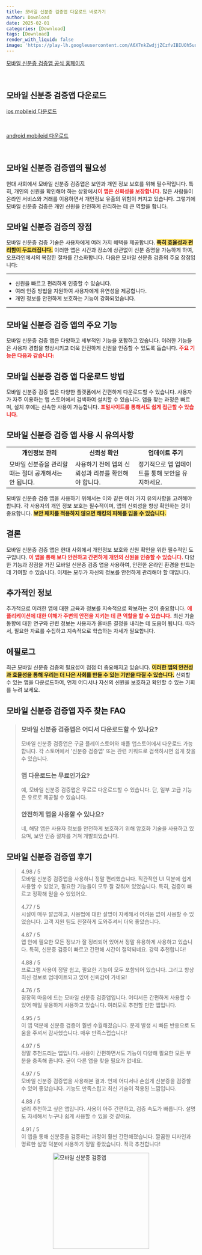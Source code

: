 ```yaml
---
title: 모바일 신분증 검증앱 다운로드 바로가기
author: Download
date: 2025-02-01
categories: [Download]
tags: [Download]
render_with_liquid: false
image: 'https://play-lh.googleusercontent.com/A6X7nkZwdjjZCzfvIBIUOh5uqzjctAbkL5qIzRSXQ4fG1uP-PibY22uyUFQ8xs3_Ig=s256-rw'
---
```

<p><a class='click-button' title='모바일 신분증 검증앱' href='https://www.mobileid.go.kr/mip/hps/svcIntrcn/svcIntrcnIdnty.do' rel='nofollow'>모바일 신분증 검증앱 공식 홈페이지</a></p><br>
<h2 id='모바일 신분증 검증앱_다운로드'>모바일 신분증 검증앱 다운로드</h2>
<p><a class="click-button ios" title="mobileid 다운로드" href="https://apps.apple.com/kr/app/%EB%AA%A8%EB%B0%94%EC%9D%BC-%EC%8B%A0%EB%B6%84%EC%A6%9D-%EA%B2%80%EC%A6%9D%EC%95%B1/id1600615242" rel="nofollow">ios mobileid 다운로드</a></p><br>
<p><a class="click-button android" title="mobileid 다운로드" href="https://play.google.comhttps://play.google.com/store/apps/details?id=kr.go.verify.mobileid" rel="nofollow">android mobileid 다운로드</a></p><br>


<h2 id='모바일 신분증 검증앱의 필요성'>모바일 신분증 검증앱의 필요성</h2>

<p>현대 사회에서 모바일 신분증 검증앱은 보안과 개인 정보 보호를 위해 필수적입니다. 특히, 개인의 신원을 확인해야 하는 상황에서<strong><span style="color: #ee2323;">이 앱은 신뢰성을 보장합니다.</span></strong> 많은 사람들이 온라인 서비스와 거래를 이용하면서 개인정보 유출의 위험이 커지고 있습니다. 그렇기에 모바일 신분증 검증은 개인 신원을 안전하게 관리하는 데 큰 역할을 합니다.</p>

<h2 id='모바일 신분증 검증의 장점'>모바일 신분증 검증의 장점</h2>

<p>모바일 신분증 검증 기술은 사용자에게 여러 가지 혜택을 제공합니다. <strong><span style="background-color: #ffe066;">특히 효율성과 편리함이 두드러집니다.</span></strong> 이러한 앱은 시간과 장소에 상관없이 신분 증명을 가능하게 하여, 오프라인에서의 복잡한 절차를 간소화합니다. 다음은 모바일 신분증 검증의 주요 장점입니다:</p>

<hr />

<ul>
    <li>신원을 빠르고 편리하게 인증할 수 있습니다.</li>
    <li>여러 인증 방법을 지원하여 사용자에게 유연성을 제공합니다.</li>
    <li>개인 정보를 안전하게 보호하는 기능이 강화되었습니다.</li>
</ul>

<hr />

<h2 id='모바일 신분증 검증 앱의 주요 기능'>모바일 신분증 검증 앱의 주요 기능</h2>

<p>모바일 신분증 검증 앱은 다양하고 세부적인 기능을 포함하고 있습니다. 이러한 기능들은 사용자 경험을 향상시키고 더욱 안전하게 신원을 인증할 수 있도록 돕습니다. <strong><span style="color: #ee2323;">주요 기능은 다음과 같습니다:</span></strong></p>

<h2 id='모바일 신분증 검증 앱 다운로드 방법'>모바일 신분증 검증 앱 다운로드 방법</h2>

<p>모바일 신분증 검증 앱은 다양한 플랫폼에서 간편하게 다운로드할 수 있습니다. 사용자가 자주 이용하는 앱 스토어에서 검색하여 설치할 수 있습니다. 앱을 찾는 과정은 빠르며, 설치 후에는 신속한 사용이 가능합니다. <strong><span style="color: #ee2323;">포털사이트를 통해서도 쉽게 접근할 수 있습니다.</span></strong></p>

<h2 id='모바일 신분증 검증 앱 사용 시 유의사항'>모바일 신분증 검증 앱 사용 시 유의사항</h2>

<table>
    <tr>
        <td style="text-align: center; height: 17px;"><b>개인정보 관리</b></td>
        <td style="text-align: center; height: 17px;"><b>신뢰성 확인</b></td>
        <td style="text-align: center; height: 17px;"><b>업데이트 주기</b></td>
    </tr>
    <tr>
        <td>모바일 신분증을 관리할 때는 절대 공개해서는 안 됩니다.</td>
        <td>사용하기 전에 앱의 신뢰성과 리뷰를 확인해야 합니다.</td>
        <td>정기적으로 앱 업데이트를 통해 보안을 유지하세요.</td>
    </tr>
</table>

<p>모바일 신분증 검증 앱을 사용하기 위해서는 이와 같은 여러 가지 유의사항을 고려해야 합니다. 각 사용자의 개인 정보 보호는 필수적이며, 앱의 신뢰성을 항상 확인하는 것이 중요합니다. <strong><span style="background-color: #ffe066;">보안 패치를 적용하지 않으면 해킹의 피해를 입을 수 있습니다.</span></strong></p>

<h2 id='결론'>결론</h2>

<p>모바일 신분증 검증 앱은 현대 사회에서 개인정보 보호와 신원 확인을 위한 필수적인 도구입니다. <strong><span style="color: #ee2323;">이 앱을 통해 보다 안전하고 간편하게 개인의 신원을 인증할 수 있습니다.</span></strong> 다양한 기능과 장점을 가진 모바일 신분증 검증 앱을 사용하여, 안전한 온라인 환경을 만드는 데 기여할 수 있습니다. 이제는 모두가 자신의 정보를 안전하게 관리해야 할 때입니다.</p>

<h2 id='추가적인 정보'>추가적인 정보</h2>

<p>추가적으로 이러한 앱에 대한 교육과 정보를 지속적으로 확보하는 것이 중요합니다. <strong><span style="color: #ee2323;">애플리케이션에 대한 이해가 주변의 안전을 지키는 데 큰 역할을 할 수 있습니다.</span></strong> 최신 기술 동향에 대한 연구와 관련 정보는 사용자가 올바른 결정을 내리는 데 도움이 됩니다. 따라서, 필요한 자료를 수집하고 지속적으로 학습하는 자세가 필요합니다.</p>

<h2 id='에필로그'>에필로그</h2>

<p>최근 모바일 신분증 검증의 필요성이 점점 더 중요해지고 있습니다. <strong><span style="background-color: #ffe066;">이러한 앱의 안전성과 효율성을 통해 우리는 더 나은 사회를 만들 수 있는 기반을 다질 수 있습니다.</span></strong> 신뢰할 수 있는 앱을 다운로드하여, 언제 어디서나 자신의 신원을 보호하고 확인할 수 있는 기회를 누려 보세요.</p>


<h2 id='모바일 신분증 검증앱_자주_찾는_FAQ'>모바일 신분증 검증앱 자주 찾는 FAQ</h2>
<div itemscope="" itemtype="https://schema.org/FAQPage"> 
<blockquote> 
<div itemscope="" itemprop="mainEntity" itemtype="https://schema.org/Question"> 
<h3 itemprop="name">모바일 신분증 검증앱은 어디서 다운로드할 수 있나요?</h3> 
<div itemscope="" itemprop="acceptedAnswer" itemtype="https://schema.org/Answer"> 
<span itemprop="text"> 
<p>모바일 신분증 검증앱은 구글 플레이스토어와 애플 앱스토어에서 다운로드 가능합니다. 각 스토어에서 '신분증 검증앱' 또는 관련 키워드로 검색하시면 쉽게 찾을 수 있습니다.</p> 
</span> 
</div> 
</div> 
<div itemscope="" itemprop="mainEntity" itemtype="https://schema.org/Question"> 
<h3 itemprop="name">앱 다운로드는 무료인가요?</h3> 
<div itemscope="" itemprop="acceptedAnswer" itemtype="https://schema.org/Answer"> 
<span itemprop="text"> 
<p>예, 모바일 신분증 검증앱은 무료로 다운로드할 수 있습니다. 단, 일부 고급 기능은 유료로 제공될 수 있습니다.</p> 
</span> 
</div> 
</div> 
<div itemscope="" itemprop="mainEntity" itemtype="https://schema.org/Question"> 
<h3 itemprop="name">안전하게 앱을 사용할 수 있나요?</h3> 
<div itemscope="" itemprop="acceptedAnswer" itemtype="https://schema.org/Answer"> 
<span itemprop="text"> 
<p>네, 해당 앱은 사용자 정보를 안전하게 보호하기 위해 암호화 기술을 사용하고 있으며, 보안 인증 절차를 거쳐 개발되었습니다.</p> 
</span> 
</div> 
</div> 
</blockquote> 
</div>
<h2 id='모바일 신분증 검증앱_후기'>모바일 신분증 검증앱 후기</h2>
<div itemscope itemtype="https://schema.org/Product">
  <blockquote>
  <div itemprop="review" itemscope itemtype="https://schema.org/Review">
      <div itemprop="reviewRating" itemscope itemtype="https://schema.org/Rating"> <span itemprop="ratingValue">4.98</span> / <span itemprop="bestRating">5</span> </div>
      <span itemprop="reviewBody">모바일 신분증 검증앱을 사용하니 정말 편리했습니다. 직관적인 UI 덕분에 쉽게 사용할 수 있었고, 필요한 기능들이 모두 잘 갖춰져 있었습니다. 특히, 검증이 빠르고 정확해 믿을 수 있었어요.</span>
  </div>
  <br>
  <div itemprop="review" itemscope itemtype="https://schema.org/Review">
      <div itemprop="reviewRating" itemscope itemtype="https://schema.org/Rating"> <span itemprop="ratingValue">4.77</span> / <span itemprop="bestRating">5</span> </div>
      <span itemprop="reviewBody">시설이 매우 깔끔하고, 사용법에 대한 설명이 자세해서 어려움 없이 사용할 수 있었습니다. 고객 지원 팀도 친절하게 도와주셔서 더욱 좋았습니다.</span>
  </div>
  <br>
  <div itemprop="review" itemscope itemtype="https://schema.org/Review">
      <div itemprop="reviewRating" itemscope itemtype="https://schema.org/Rating"> <span itemprop="ratingValue">4.87</span> / <span itemprop="bestRating">5</span> </div>
      <span itemprop="reviewBody">앱 안에 필요한 모든 정보가 잘 정리되어 있어서 정말 유용하게 사용하고 있습니다. 특히, 신분증 검증이 빠르고 간편해 시간이 절약되네요. 강력 추천합니다!</span>
  </div>
  <br>
  <div itemprop="review" itemscope itemtype="https://schema.org/Review">
      <div itemprop="reviewRating" itemscope itemtype="schema.org/Rating"> <span itemprop="ratingValue">4.88</span> / <span itemprop="bestRating">5</span> </div>
      <span itemprop="reviewBody">프로그램 사용이 정말 쉽고, 필요한 기능이 모두 포함되어 있습니다. 그리고 항상 최신 정보로 업데이트되고 있어 신뢰감이 가네요!</span>
  </div>
  <br>
  <div itemprop="review" itemscope itemtype="https://schema.org/Review">
      <div itemprop="reviewRating" itemscope itemtype="https://schema.org/Rating"> <span itemprop="ratingValue">4.76</span> / <span itemprop="bestRating">5</span> </div>
      <span itemprop="reviewBody">굉장히 마음에 드는 모바일 신분증 검증앱입니다. 어디서든 간편하게 사용할 수 있어 매일 유용하게 사용하고 있습니다. 여러모로 추천할 만한 앱입니다.</span>
  </div>
  <br>
  <div itemprop="review" itemscope itemtype="https://schema.org/Review">
      <div itemprop="reviewRating" itemscope itemtype="schema.org/Rating"> <span itemprop="ratingValue">4.95</span> / <span itemprop="bestRating">5</span> </div>
      <span itemprop="reviewBody">이 앱 덕분에 신분증 검증이 훨씬 수월해졌습니다. 문제 발생 시 빠른 반응으로 도움을 주셔서 감사했습니다. 매우 만족스럽습니다!</span>
  </div>
  <br>
  <div itemprop="review" itemscope itemtype="https://schema.org/Review">
      <div itemprop="reviewRating" itemscope itemtype="schema.org/Rating"> <span itemprop="ratingValue">4.97</span> / <span itemprop="bestRating">5</span> </div>
      <span itemprop="reviewBody">정말 추천드리는 앱입니다. 사용이 간편하면서도 기능이 다양해 필요한 모든 부분을 충족해 줍니다. 굳이 다른 앱을 찾을 필요가 없네요.</span>
  </div>
  <br>
  <div itemprop="review" itemscope itemtype="https://schema.org/Review">
      <div itemprop="reviewRating" itemscope itemtype="schema.org/Rating"> <span itemprop="ratingValue">4.97</span> / <span itemprop="bestRating">5</span> </div>
      <span itemprop="reviewBody">모바일 신분증 검증앱을 사용해본 결과. 언제 어디서나 손쉽게 신분증을 검증할 수 있어 좋았습니다. 기능도 만족스럽고 최신 기술이 적용된 느낌입니다.</span>
  </div>
  <br>
  <div itemprop="review" itemscope itemtype="https://schema.org/Review">
      <div itemprop="reviewRating" itemscope itemtype="schema.org/Rating"> <span itemprop="ratingValue">4.88</span> / <span itemprop="bestRating">5</span> </div>
      <span itemprop="reviewBody">널리 추천하고 싶은 앱입니다. 사용이 아주 간편하고, 검증 속도가 빠릅니다. 설명도 자세해서 누구나 쉽게 사용할 수 있을 것 같아요.</span>
  </div>
  <br>
  <div itemprop="review" itemscope itemtype="https://schema.org/Review">
      <div itemprop="reviewRating" itemscope itemtype="schema.org/Rating"> <span itemprop="ratingValue">4.91</span> / <span itemprop="bestRating">5</span> </div>
      <span itemprop="reviewBody">이 앱을 통해 신분증을 검증하는 과정이 훨씬 간편해졌습니다. 깔끔한 디자인과 명료한 설명 덕분에 사용하기 정말 좋았습니다. 적극 추천합니다!</span>
  </div>
  </blockquote>
</div>
<figure class="image" style="display: flex; justify-content: center; align-items: center; margin: 0;"><img src="https://play-lh.googleusercontent.com/A6X7nkZwdjjZCzfvIBIUOh5uqzjctAbkL5qIzRSXQ4fG1uP-PibY22uyUFQ8xs3_Ig=s256-rw" alt="모바일 신분증 검증앱" width="256" height="256" style="max-width: 100%; height: auto;"></figure>